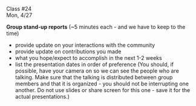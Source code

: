 <div class="lecture1">

<div class="column_date">
<p markdown="block">

Class #24 <br>
Mon, 4/27

</p>
</div>
<div class="column_materials">
<p markdown="block">


__Group stand-up reports__ (~5 minutes each - and we have to keep to the time)
- provide update on your interactions with the community
- provide update on contributions you made
- what you hope/expect to accomplish in the next 1-2 weeks
- list the presentation dates in order of preference
(You should, if possible, have your camera on so we can see the people who are talking.
Make sure that the talking is distributed between group members and that it is organized - you should
not be interrupting one another. Do not use slides or share screen for this one - save it for the actual
presentations.)

</p>
</div>

<div class="column_assign">
<p markdown="block">



</p>
</div>

</div>
